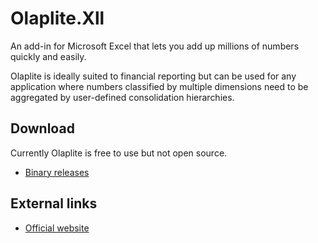 # Olaplite.Xll
An add-in for Microsoft Excel that lets you add up millions of numbers quickly and easily.

Olaplite is ideally suited to financial reporting but can be used for any application where numbers classified by multiple dimensions need to be aggregated by user-defined consolidation hierarchies.

## Download

Currently Olaplite is free to use but not open source.

* [Binary releases](/Olaplite/Olaplite.Xll/releases)

## External links

* [Official website](https://www.olaplite.com/)
